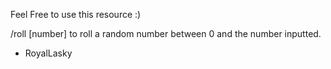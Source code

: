 Feel Free to use this resource :)

/roll [number] to roll a random number between 0 and the number inputted.

- RoyalLasky